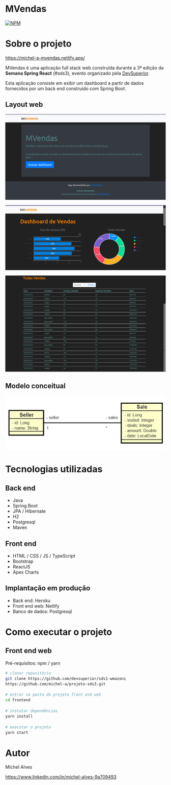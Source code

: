 # MVendas
[![NPM](https://img.shields.io/npm/l/react)](https://github.com/michel-a/projeto-sds3/blob/master/LICENSE) 

# Sobre o projeto

https://michel-a-mvendas.netlify.app/

MVendas é uma aplicação full stack web construída durante a 3ª edição da **Semana Spring React** (#sds3), evento organizado pela [DevSuperior](https://devsuperior.com "Site da DevSuperior").

Esta aplicação consiste em exibir um dashboard a partir de dados fornecidos por um back end construído com Spring Boot.

## Layout web
![Web 1](https://github.com/michel-a/projeto-sds3/blob/master/assets/layout-1.png)

![Web 2](https://github.com/michel-a/projeto-sds3/blob/master/assets/layout-2.png)

![Web 3](https://github.com/michel-a/projeto-sds3/blob/master/assets/layout-3.png)

## Modelo conceitual
![Modelo Conceitual](https://github.com/michel-a/projeto-sds3/blob/master/assets/diagrama-de-classes.png)

# Tecnologias utilizadas
## Back end
- Java
- Spring Boot
- JPA / Hibernate
- H2
- Postgresql
- Maven
## Front end
- HTML / CSS / JS / TypeScript
- Bootstrap
- ReactJS
- Apex Charts
## Implantação em produção
- Back end: Heroku
- Front end web: Netlify
- Banco de dados: Postgresql

# Como executar o projeto

## Front end web
Pré-requisitos: npm / yarn

```bash
# clonar repositório
git clone https://github.com/devsuperior/sds1-wmazoni
https://github.com/michel-a/projeto-sds3.git

# entrar na pasta do projeto front end web
cd frontend

# instalar dependências
yarn install

# executar o projeto
yarn start
```

# Autor

Michel Alves

https://www.linkedin.com/in/michel-alves-9a709493

